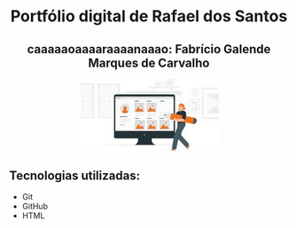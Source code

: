 <h1 align="center">Portfólio digital de Rafael dos Santos</h1>
<h2 align="center">caaaaaoaaaaraaaanaaao: Fabrício Galende Marques de Carvalho</h2>

<p align="center">
  <img src="./mgt/imagem.jpeg" width="50%" alt="Texto Alternativo">
</p>

<section>
  <h2>Tecnologias utilizadas:</h2>
  <ul>
    <li>Git</li>
    <li>GitHub</li>
    <li>HTML</li>
  </ul>
</section>
